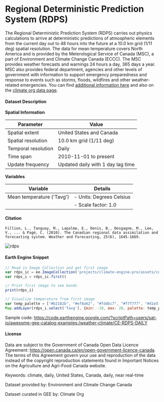 # Regional Deterministic Prediction System (RDPS)

The Regional Deterministic Prediction System (RDPS) carries out physics calculations to arrive at deterministic predictions of atmospheric elements
from the current day out to 48 hours into the future at a 10.0 km grid (1/11 deg) spatial resolution. The data for mean temperature covers North
America and is provided by the Meterological Service of Canada (MSC), a part of Environment and Climate Change Canada (ECCC). The MSC provides
weather forecasts and warnings 24 hours a day, 365 days a year. MSC also provides federal department, agencies and other levels of government with
information to support emergency preparedness and response to events such as storms, floods, wildfires and other weather-related emergencies. You can find [additional information here](https://eccc-msc.github.io/open-data/msc-data/nwp_rdps/readme_rdps-datamart_en) and also on the [climate org data page](https://support.climateengine.org/article/83-rdps).

#### Dataset Description

**Spatial Information**

| Parameter            | Value                           |
|----------------------|---------------------------------|
| Spatial extent       | United States and Canada        |
| Spatial resolution   | 10.0 km grid (1/11 deg)         |
| Temporal resolution  | Daily                           |
| Time span            | 2010-11-01 to present           |
| Update frequency     | Updated daily with 1 day lag time |

**Variables**

| Variable                  | Details                              |
|---------------------------|--------------------------------------|
| Mean temperature ('Tavg') | - Units: Degrees Celsius            |
|                           | - Scale factor: 1.0                  |

#### Citation

```
Fillion, L., Tanguay, M., Lapalme, E., Denis, B., Desgagne, M., Lee, V., ... & Pagé, C. (2010). The Canadian regional data assimilation and
forecasting system. Weather and Forecasting, 25(6), 1645-1669.
```

![rdps](https://github.com/samapriya/awesome-gee-community-datasets/assets/6677629/7d1b3f1c-c0c6-4d7d-878d-91fdac9852ef)

#### Earth Engine Snippet

```js
// Read in Image Collection and get first image
var rdps_ic = ee.ImageCollection('projects/climate-engine-pro/assets/ce-rdps-daily')
var rdps_i = rdps_ic.first()

// Print first image to see bands
print(rdps_i)

// Visualize temperature from first image
var temp_palette = ["#b2182b", "#ef8a62", "#fddbc7", "#f7f7f7", "#d1e5f0", "#67a9cf", "#2166ac"].reverse()
Map.addLayer(rdps_i.select('Tavg'), {min: -10, max: 20, palette: temp_palette}, 'Tavg')
```

Sample code: https://code.earthengine.google.com/?scriptPath=users/sat-io/awesome-gee-catalog-examples:/weather-climate/CE-RDPS-DAILY

#### License

Data are subject to the Government of Canada Open Data Licence Agreement: https://open.canada.ca/en/open-government-licence-canada. The terms of this Agreement govern your use and reproduction of the data instead of the copyright reproduction statements found in Important Notices on the Agriculture and Agri-Food Canada website.

Keywords: climate, daily, United States, Canada, daily, near real-time

Dataset provided by: Environment and Climate Change Canada

Dataset curated in GEE by: Climate Org
